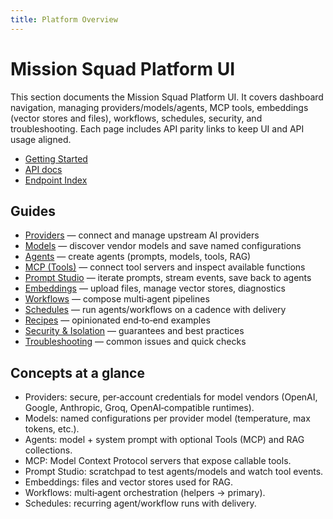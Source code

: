 ```yaml
---
title: Platform Overview
---
```


# Mission Squad Platform UI

This section documents the Mission Squad Platform UI. It covers dashboard navigation, managing providers/models/agents, MCP tools, embeddings (vector stores and files), workflows, schedules, security, and troubleshooting. Each page includes API parity links to keep UI and API usage aligned.

- [Getting Started](/platform/getting-started)
- [API docs](/api/)
- [Endpoint Index](/api/reference/endpoint-index)

## Guides

- [Providers](/platform/providers) — connect and manage upstream AI providers
- [Models](/platform/models) — discover vendor models and save named configurations
- [Agents](/platform/agents) — create agents (prompts, models, tools, RAG)
- [MCP (Tools)](/platform/mcp) — connect tool servers and inspect available functions
- [Prompt Studio](/platform/prompt-studio) — iterate prompts, stream events, save back to agents
- [Embeddings](/platform/embeddings) — upload files, manage vector stores, diagnostics
- [Workflows](/platform/workflows) — compose multi‑agent pipelines
- [Schedules](/platform/schedules) — run agents/workflows on a cadence with delivery
- [Recipes](/platform/recipes) — opinionated end‑to‑end examples
- [Security & Isolation](/platform/security) — guarantees and best practices
- [Troubleshooting](/platform/troubleshooting) — common issues and quick checks

## Concepts at a glance

- Providers: secure, per‑account credentials for model vendors (OpenAI, Google, Anthropic, Groq, OpenAI‑compatible runtimes).
- Models: named configurations per provider model (temperature, max tokens, etc.).
- Agents: model + system prompt with optional Tools (MCP) and RAG collections.
- MCP: Model Context Protocol servers that expose callable tools.
- Prompt Studio: scratchpad to test agents/models and watch tool events.
- Embeddings: files and vector stores used for RAG.
- Workflows: multi‑agent orchestration (helpers → primary).
- Schedules: recurring agent/workflow runs with delivery.
